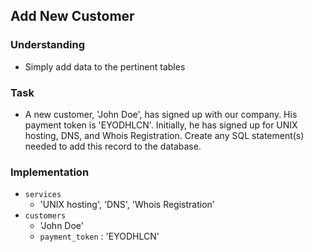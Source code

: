## Add New Customer

### Understanding
- Simply add data to the pertinent tables

### Task
- A new customer, 'John Doe', has signed up with our company. His payment token is 'EYODHLCN'. Initially, he has signed up for UNIX hosting, DNS, and Whois Registration. Create any SQL statement(s) needed to add this record to the database.

### Implementation
- `services`
  + 'UNIX hosting', 'DNS', 'Whois Registration'
- `customers`
  + 'John Doe'
  + `payment_token` : 'EYODHLCN'
